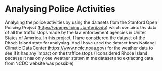 # Analysing Police Activities
Analysing the police activities by using the datasets from the Stanford Open Policing Project (https://openpolicing.stanford.edu) which contains the data of all the traffic stops made by the law enforcement agencies in United States of America. In this project, I have considered the dataset of the Rhode Island state for analysing. And I have used the dataset from National Climatic Data Center (https://www.ncdc.noaa.gov) for the weather data to see if it has any impact on the traffice stops (I considered Rhode Island because it has only one weather station in the dataset and extracting data from NCDC website was possible)
